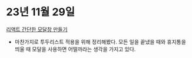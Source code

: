 # 23년 11월 29일

[리액트 간단한 모달창 만들기](https://studysmart.tistory.com/99)

- 마찬가지로 투두리스트 적용을 위해 정리해봤다. 모든 일을 끝냈을 때와 휴지통을 띄울 때 모달을 사용하면 어떨까라는 생각을 가지고 있다.